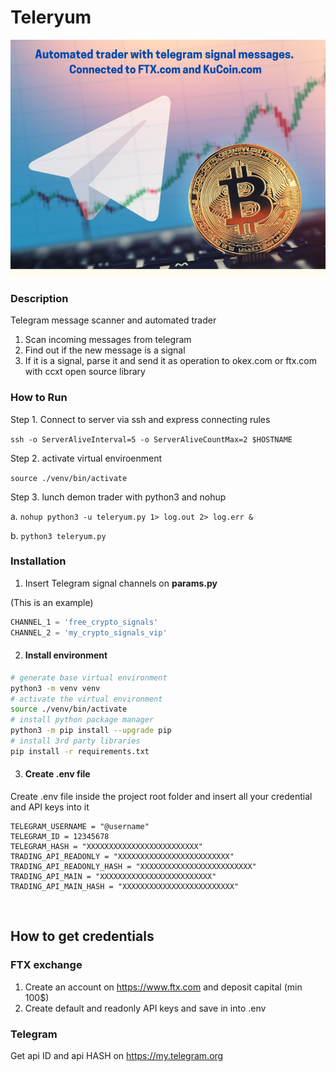 # Teleryum

![](docs/teleryum.png)

### Description
Telegram message scanner and automated trader  <br>

 1. Scan incoming messages from telegram
 2. Find out if the new message is a signal
 3. If it is a signal, parse it and send it as operation to okex.com or ftx.com with ccxt open source library

### How to Run 

Step 1. Connect to server via ssh and express connecting rules

```ssh -o ServerAliveInterval=5 -o ServerAliveCountMax=2 $HOSTNAME```

Step 2. activate virtual enviroenment

```source ./venv/bin/activate```

Step 3. lunch demon trader with python3 and nohup

a. ```nohup python3 -u teleryum.py 1> log.out 2> log.err &```

b. ```python3 teleryum.py```

### Installation
1. Insert Telegram signal channels on **params.py**

(This is an example)
```python
CHANNEL_1 = 'free_crypto_signals'
CHANNEL_2 = 'my_crypto_signals_vip'
```

2. #### Install environment
```bash
# generate base virtual environment
python3 -m venv venv
# activate the virtual environment
source ./venv/bin/activate
# install python package manager
python3 -m pip install --upgrade pip 
# install 3rd party libraries
pip install -r requirements.txt 
```
3. #### Create .env file

Create .env file inside the project root folder and insert all your credential and API keys into it 

    TELEGRAM_USERNAME = "@username"
    TELEGRAM_ID = 12345678
    TELEGRAM_HASH = "XXXXXXXXXXXXXXXXXXXXXXXXX"
    TRADING_API_READONLY = "XXXXXXXXXXXXXXXXXXXXXXXXX"
    TRADING_API_READONLY_HASH = "XXXXXXXXXXXXXXXXXXXXXXXXX"
    TRADING_API_MAIN = "XXXXXXXXXXXXXXXXXXXXXXXXX"
    TRADING_API_MAIN_HASH = "XXXXXXXXXXXXXXXXXXXXXXXXX"

<br>

## How to get credentials
### FTX exchange
1) Create an account on https://www.ftx.com and deposit capital (min 100$)
2) Create default and readonly API keys and save in into .env 

### Telegram
Get api ID and api HASH on  https://my.telegram.org
